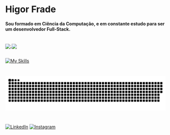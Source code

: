 # Higor Frade

<h4>Sou formado em Ciência da Computação, e em constante estudo para ser um desenvolvedor Full-Stack.</h4>

<br>

<a href="https://github.com/anuraghazra/github-readme-stats">
  <img height=200 align="center" src="https://github-readme-stats.vercel.app/api?username=higorfrade&theme=midnight-purple&show_icons=true&rank_icon=github&card_width=40%" />
</a>
<a href="https://github.com/anuraghazra/convoychat">
  <img height=200 align="center" src="https://github-readme-stats.vercel.app/api/top-langs?username=higorfrade&theme=midnight-purple&hide_progress=true&langs_count=10&card_width=60%" />
</a>

##

[![My Skills](https://skillicons.dev/icons?i=html,css,js,react,tailwind,nodejs,java,spring,py,cs)](https://skillicons.dev)

#

<picture>
  <source media="(prefers-color-scheme: dark)" srcset="https://raw.githubusercontent.com/higorfrade/higorfrade/output/github-snake-dark.svg" />
  <source media="(prefers-color-scheme: light)" srcset="https://raw.githubusercontent.com/higorfrade/higorfrade/output/github-snake.svg" />
  <img alt="github-snake" src="https://raw.githubusercontent.com/higorfrade/higorfrade/output/github-snake.svg" />
</picture>

#

[![LinkedIn](https://img.shields.io/badge/linkedin-%230077B5.svg?style=for-the-badge&logo=linkedin&logoColor=white)](https://br.linkedin.com/in/higorfrade)
[![Instagram](https://img.shields.io/badge/Instagram-%23E4405F.svg?style=for-the-badge&logo=Instagram&logoColor=white)](https://www.instagram.com/higorfrade_/)

